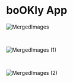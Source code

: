 # boOKly App

![MergedImages](https://github.com/user-attachments/assets/d1723917-f6f1-4666-9a4f-da42318bb675)

<br>

![MergedImages (1)](https://github.com/user-attachments/assets/5b8d5663-7190-4406-8eab-b8c6998810aa)

<br>

![MergedImages (2)](https://github.com/user-attachments/assets/a214e5e0-30c7-466f-a249-d2aec2aed543)
